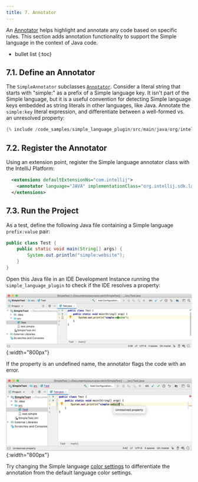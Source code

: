 ```yaml
---
title: 7. Annotator
---
```


An [Annotator](/reference_guide/custom_language_support/syntax_highlighting_and_error_highlighting.md#annotator) helps highlight and annotate any code based on specific rules.
This section adds annotation functionality to support the Simple language in the context of Java code.

* bullet list
{:toc} 

## 7.1. Define an Annotator
The `SimpleAnnotator` subclasses [`Annotator`](upsource:///platform/analysis-api/src/com/intellij/lang/annotation/Annotator.java).
Consider a literal string that starts with "simple:" as a prefix of a Simple language key.
It isn't part of the Simple language, but it is a useful convention for detecting Simple language keys embedded as string literals in other languages, like Java.
Annotate the `simple:key` literal expression, and differentiate between a well-formed vs. an unresolved property: 
```java
{% include /code_samples/simple_language_plugin/src/main/java/org/intellij/sdk/language/SimpleAnnotator.java %}
```

## 7.2. Register the Annotator
Using an extension point, register the Simple language annotator class  with the IntelliJ Platform:
```xml
  <extensions defaultExtensionNs="com.intellij">
    <annotator language="JAVA" implementationClass="org.intellij.sdk.language.SimpleAnnotator"/>
  </extensions>
```

## 7.3. Run the Project
As a test, define the following Java file containing a Simple language `prefix:value` pair:
```java
public class Test {
    public static void main(String[] args) {
        System.out.println("simple:website");
    }
}
```

Open this Java file in an IDE Development Instance running the `simple_language_plugin` to check if the IDE resolves a property: 

![Annotator](img/annotator.png){:width="800px"}

If the property is an undefined name, the annotator flags the code with an error.

![Unresolved property](img/unresolved_property.png){:width="800px"}

Try changing the Simple language [color settings](/tutorials/custom_language_support/syntax_highlighter_and_color_settings_page.md#run-the-project-1) to differentiate the annotation from the default language color settings.